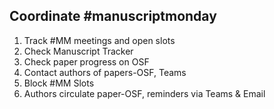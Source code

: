 ## Coordinate #manuscriptmonday

1. Track #MM meetings and open slots
2. Check Manuscript Tracker
3. Check paper progress on OSF
4. Contact authors of papers-OSF, Teams
5. Block #MM Slots
6. Authors circulate paper-OSF, reminders via Teams & Email
